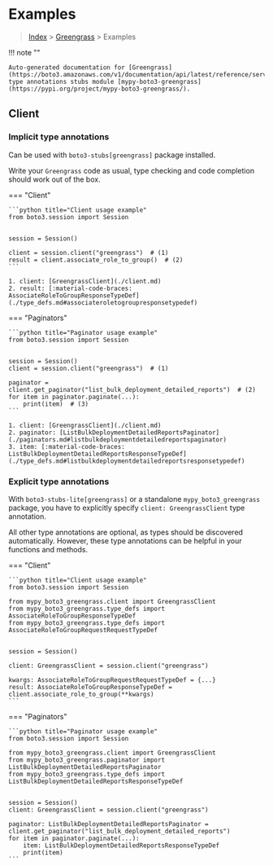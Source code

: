 # Examples

> [Index](../README.md) > [Greengrass](./README.md) > Examples

!!! note ""

    Auto-generated documentation for [Greengrass](https://boto3.amazonaws.com/v1/documentation/api/latest/reference/services/greengrass.html#Greengrass)
    type annotations stubs module [mypy-boto3-greengrass](https://pypi.org/project/mypy-boto3-greengrass/).

## Client

### Implicit type annotations

Can be used with `boto3-stubs[greengrass]` package installed.

Write your `Greengrass` code as usual,
type checking and code completion should work out of the box.


=== "Client"

    ```python title="Client usage example"
    from boto3.session import Session


    session = Session()

    client = session.client("greengrass")  # (1)
    result = client.associate_role_to_group()  # (2)
    ```

    1. client: [GreengrassClient](./client.md)
    2. result: [:material-code-braces: AssociateRoleToGroupResponseTypeDef](./type_defs.md#associateroletogroupresponsetypedef) 



=== "Paginators"

    ```python title="Paginator usage example"
    from boto3.session import Session


    session = Session()
    client = session.client("greengrass")  # (1)

    paginator = client.get_paginator("list_bulk_deployment_detailed_reports")  # (2)
    for item in paginator.paginate(...):
        print(item)  # (3)
    ```

    1. client: [GreengrassClient](./client.md)
    2. paginator: [ListBulkDeploymentDetailedReportsPaginator](./paginators.md#listbulkdeploymentdetailedreportspaginator)
    3. item: [:material-code-braces: ListBulkDeploymentDetailedReportsResponseTypeDef](./type_defs.md#listbulkdeploymentdetailedreportsresponsetypedef) 




### Explicit type annotations

With `boto3-stubs-lite[greengrass]`
or a standalone `mypy_boto3_greengrass` package, you have to explicitly specify `client: GreengrassClient` type annotation.

All other type annotations are optional, as types should be discovered automatically.
However, these type annotations can be helpful in your functions and methods.


=== "Client"

    ```python title="Client usage example"
    from boto3.session import Session

    from mypy_boto3_greengrass.client import GreengrassClient
    from mypy_boto3_greengrass.type_defs import AssociateRoleToGroupResponseTypeDef
    from mypy_boto3_greengrass.type_defs import AssociateRoleToGroupRequestRequestTypeDef


    session = Session()

    client: GreengrassClient = session.client("greengrass")

    kwargs: AssociateRoleToGroupRequestRequestTypeDef = {...}
    result: AssociateRoleToGroupResponseTypeDef = client.associate_role_to_group(**kwargs)
    ```



=== "Paginators"

    ```python title="Paginator usage example"
    from boto3.session import Session

    from mypy_boto3_greengrass.client import GreengrassClient
    from mypy_boto3_greengrass.paginator import ListBulkDeploymentDetailedReportsPaginator
    from mypy_boto3_greengrass.type_defs import ListBulkDeploymentDetailedReportsResponseTypeDef


    session = Session()
    client: GreengrassClient = session.client("greengrass")

    paginator: ListBulkDeploymentDetailedReportsPaginator = client.get_paginator("list_bulk_deployment_detailed_reports")
    for item in paginator.paginate(...):
        item: ListBulkDeploymentDetailedReportsResponseTypeDef
        print(item)
    ```




